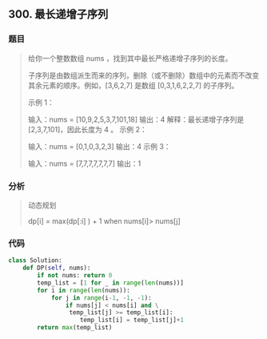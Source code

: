 ## 300. 最长递增子序列

### 题目

>  给你一个整数数组 nums ，找到其中最长严格递增子序列的长度。
>
> 子序列是由数组派生而来的序列，删除（或不删除）数组中的元素而不改变其余元素的顺序。例如，[3,6,2,7] 是数组 [0,3,1,6,2,2,7] 的子序列。
>
>
> 示例 1：
>
> 输入：nums = [10,9,2,5,3,7,101,18]
> 输出：4
> 解释：最长递增子序列是 [2,3,7,101]，因此长度为 4 。
> 示例 2：
>
> 输入：nums = [0,1,0,3,2,3]
> 输出：4
> 示例 3：
>
> 输入：nums = [7,7,7,7,7,7,7]
> 输出：1

### 分析

> 动态规划
>
> dp[i] = max(dp[:i] ) + 1 when nums[i]> nums[j]

### 代码

```python
class Solution:
    def DP(self, nums):
        if not nums: return 0
        temp_list = [1 for _ in range(len(nums))]
        for i in range(len(nums)):
            for j in range(i-1, -1, -1):
                if nums[j] < nums[i] and \
                 temp_list[j] >= temp_list[i]:
                    temp_list[i] = temp_list[j]+1
        return max(temp_list)
```

